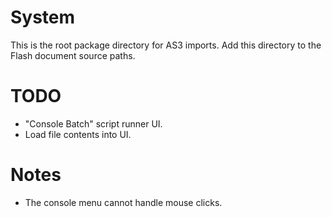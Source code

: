# System
This is the root package directory for AS3 imports. Add this directory to the Flash document source paths.

# TODO
* "Console Batch" script runner UI.
* Load file contents into UI.

# Notes
* The console menu cannot handle mouse clicks.
